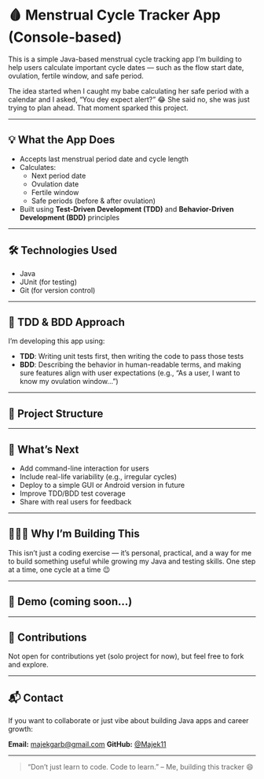 # 🩸 Menstrual Cycle Tracker App (Console-based)

This is a simple Java-based menstrual cycle tracking app I’m building to help users calculate important cycle dates — such as the flow start date, ovulation, fertile window, and safe period.

The idea started when I caught my babe calculating her safe period with a calendar and I asked, “You dey expect alert?” 😂 She said no, she was just trying to plan ahead. That moment sparked this project.

---

## 💡 What the App Does

- Accepts last menstrual period date and cycle length
- Calculates:
    - Next period date
    - Ovulation date
    - Fertile window
    - Safe periods (before & after ovulation)
- Built using **Test-Driven Development (TDD)** and **Behavior-Driven Development (BDD)** principles

---

## 🛠️ Technologies Used

- Java
- JUnit (for testing)
- Git (for version control)

---

## 🧪 TDD & BDD Approach

I’m developing this app using:
- **TDD**: Writing unit tests first, then writing the code to pass those tests
- **BDD**: Describing the behavior in human-readable terms, and making sure features align with user expectations (e.g., “As a user, I want to know my ovulation window…”)

---

## 🧱 Project Structure


---

## 🚀 What’s Next

- Add command-line interaction for users
- Include real-life variability (e.g., irregular cycles)
- Deploy to a simple GUI or Android version in future
- Improve TDD/BDD test coverage
- Share with real users for feedback

---

## 👨🏾‍💻 Why I’m Building This

This isn’t just a coding exercise — it’s personal, practical, and a way for me to build something useful while growing my Java and testing skills. One step at a time, one cycle at a time 😉

---

## 📸 Demo (coming soon...)

---

## 🤝 Contributions

Not open for contributions yet (solo project for now), but feel free to fork and explore.

---

## 📬 Contact

If you want to collaborate or just vibe about building Java apps and career growth:

**Email:** majekgarb@gmail.com
**GitHub:** [@Majek11](https://github.com/Majek11)

---

> “Don’t just learn to code. Code to learn.” – Me, building this tracker 😄
